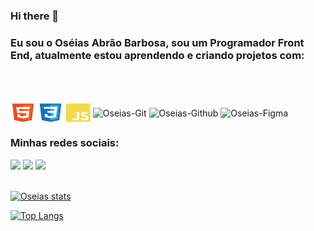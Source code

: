 ### Hi there 👋

### Eu sou o Oséias Abrão Barbosa, sou um Programador Front End, atualmente estou aprendendo e criando projetos com:
<br>
<br>
<div style="display: inline_block"><br>
<img align="center" alt="Oseias-HTML" height="30" width="40" src="https://raw.githubusercontent.com/devicons/devicon/master/icons/html5/html5-original.svg">
<img align="center" alt="Oseias-CSS" height="30" width="40" src="https://raw.githubusercontent.com/devicons/devicon/master/icons/css3/css3-original.svg">
<img align="center" alt="Oseias-Js" height="30" width="40" src="https://raw.githubusercontent.com/devicons/devicon/master/icons/javascript/javascript-plain.svg">
<img align="center" alt="Oseias-Git" height="30" width="40" src="https://cdn.jsdelivr.net/gh/devicons/devicon/icons/git/git-original.svg">
<img align="center" alt="Oseias-Github" height="30" width="40" src="https://cdn.jsdelivr.net/gh/devicons/devicon/icons/github/github-original.svg">
<img align="center" alt="Oseias-Figma" height="30" width="40" src="https://cdn.jsdelivr.net/gh/devicons/devicon/icons/figma/figma-original.svg">
</div>



### Minhas redes sociais:

<div>
  <a href = "oseiasabrao2011@live.com"><img src="https://img.shields.io/badge/Microsoft_Outlook-0078D4?style=for-the-badge&logo=microsoft-outlook&logoColor=white" target="_blank"></a>
  <a href = "oseiasabrao2011@gmail.com"><img src="https://img.shields.io/badge/-Gmail-%23333?style=for-the-badge&logo=gmail&logoColor=white" target="_blank"></a>
  <a href="https://www.linkedin.com/in/oseias-abrao-barbosa" target="_blank"><img src="https://img.shields.io/badge/-LinkedIn-%230077B5?style=for-the-badge&logo=linkedin&logoColor=white" target="_blank"></a>
</div>
<br>

[![Oseias stats](https://github-readme-stats.vercel.app/api?username=OseiasAbraoBarbosa)](https://github.com/anuraghazra/github-readme-stats)

[![Top Langs](https://github-readme-stats.vercel.app/api/top-langs/?username=OseiasAbraoBarbosa)](https://github.com/anuraghazra/github-readme-stats)
